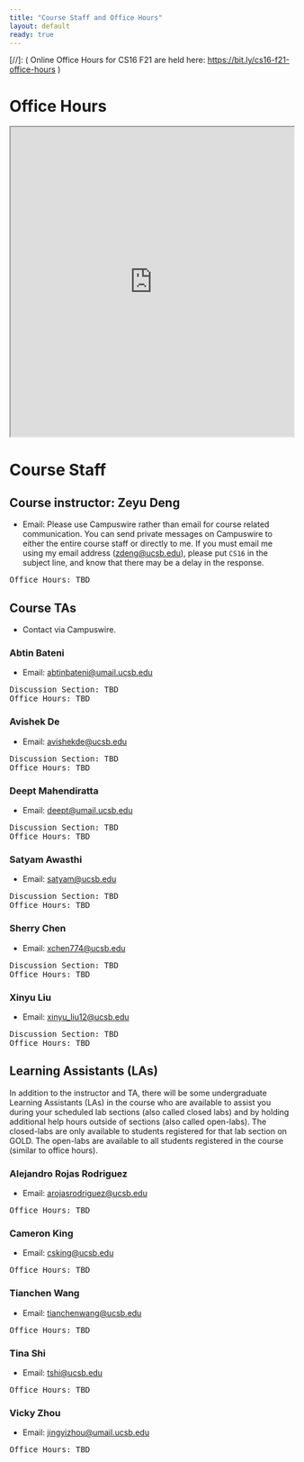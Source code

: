 ```yaml
---
title: "Course Staff and Office Hours"
layout: default
ready: true
---
```


[//]: ( Online Office Hours for CS16 F21 are held here: <https://bit.ly/cs16-f21-office-hours> )

<style>
 iframe { width: 100%; height: 550px; }
</style>


# Office Hours


<iframe src="https://docs.google.com/spreadsheets/d/e/2PACX-1vQaXXFzFDeTAb4D-I0y8SBMUKJcTMZQHG78kaQ8DqsxsnMg4IPuutC0837auu9mpDYY_U04WWrGWPj4/pubhtml?gid=0&single=true"></iframe>


# Course Staff<a name="staff"></a>

## Course instructor: Zeyu Deng

* Email: Please use Campuswire rather than email for course related communication.  You can send private messages on Campuswire to either the entire course staff or directly to me. If you must email me using my email address (zdeng@ucsb.edu), please put `CS16` in the subject line, and know that there may be a delay in the response.
<pre>
Office Hours: TBD
</pre>


## Course TAs
* Contact via Campuswire.

### Abtin Bateni
* Email: abtinbateni@umail.ucsb.edu
<pre>
Discussion Section: TBD
Office Hours: TBD
</pre>

### Avishek De
* Email: avishekde@ucsb.edu
<pre>
Discussion Section: TBD
Office Hours: TBD
</pre>

### Deept Mahendiratta
* Email: deept@umail.ucsb.edu
<pre>
Discussion Section: TBD
Office Hours: TBD
</pre>

### Satyam Awasthi
* Email: satyam@ucsb.edu
<pre>
Discussion Section: TBD
Office Hours: TBD
</pre>

### Sherry Chen
* Email: xchen774@ucsb.edu
<pre>
Discussion Section: TBD
Office Hours: TBD
</pre>

### Xinyu Liu
* Email: xinyu_liu12@ucsb.edu
<pre>
Discussion Section: TBD
Office Hours: TBD
</pre>

## Learning Assistants (LAs)
In addition to the instructor and TA, there will be some undergraduate Learning Assistants (LAs) in the course who are available to assist you during your scheduled lab sections (also called closed labs) and by holding additional help hours outside of sections (also called open-labs). The closed-labs are only available to students registered for that lab section on GOLD. The open-labs are available to all students registered in the course (similar to office hours).

### Alejandro Rojas Rodriguez
* Email: arojasrodriguez@ucsb.edu
<pre>
Office Hours: TBD
</pre>

### Cameron King
* Email: csking@ucsb.edu
<pre>
Office Hours: TBD
</pre>

### Tianchen Wang
* Email: tianchenwang@ucsb.edu
<pre>
Office Hours: TBD
</pre>

### Tina Shi
* Email: tshi@ucsb.edu
<pre>
Office Hours: TBD
</pre>

### Vicky Zhou
* Email: jingyizhou@umail.ucsb.edu
<pre>
Office Hours: TBD
</pre>


